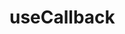 <!--
 * Author  rhys.zhao
 * Date  2023-06-02 09:55:29
 * LastEditors  rhys.zhao
 * LastEditTime  2023-06-02 10:16:38
 * Description
-->

# useCallback
